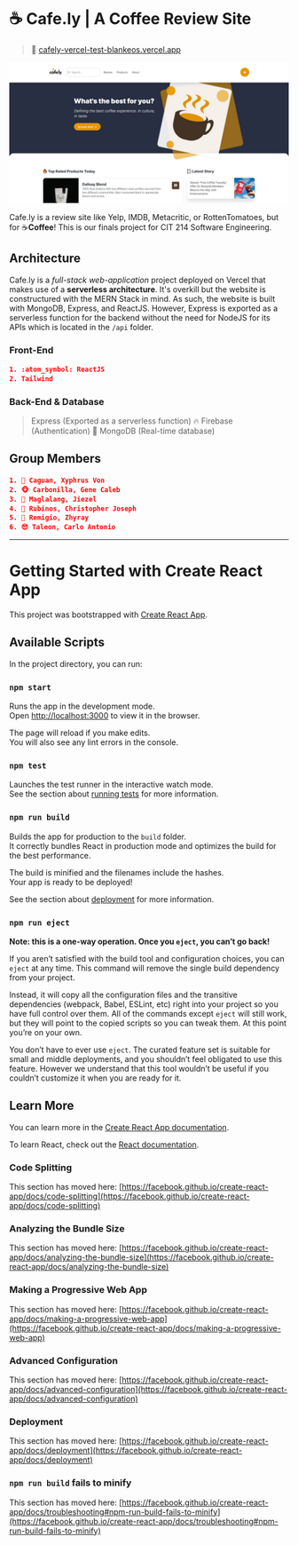 # ☕ Cafe.ly | A Coffee Review Site

> 🔗 [cafely-vercel-test-blankeos.vercel.app](https://cafely-vercel-test-blankeos.vercel.app)

<img src="https://raw.githubusercontent.com/seajayrubynose/cafely-pictures/master/meta/preview.jpg" alt="Site Preview Screenshot">

Cafe.ly is a review site like Yelp, IMDB, Metacritic, or RottenTomatoes, but for ☕**Coffee**! This is our finals project for CIT 214 Software Engineering.

## Architecture

Cafe.ly is a _full-stack web-application_ project deployed on Vercel that makes use of a **serverless architecture**. It's overkill but the website is constructured with the MERN Stack in mind. As such, the website is built with MongoDB, Express, and ReactJS. However, Express is exported as a serverless function for the backend without the need for NodeJS for its APIs which is located in the `/api` folder.

### Front-End

```json
1. :atom_symbol: ReactJS
2. Tailwind
```

### Back-End & Database

> Express (Exported as a serverless function)
> 🔥 Firebase (Authentication)
> 🍃 MongoDB (Real-time database)

## Group Members

```json
1. 👧 Caguan, Xyphrus Von
2. 🐵 Carbonilla, Gene Caleb
3. 🤩 Maglalang, Jiezel
4. 🤠 Rubinos, Christopher Joseph
5. 🤡 Remigio, Zhyray
6. 😎 Taleon, Carlo Antonio
```

<hr>

# Getting Started with Create React App

This project was bootstrapped with [Create React App](https://github.com/facebook/create-react-app).

## Available Scripts

In the project directory, you can run:

### `npm start`

Runs the app in the development mode.\
Open [http://localhost:3000](http://localhost:3000) to view it in the browser.

The page will reload if you make edits.\
You will also see any lint errors in the console.

### `npm test`

Launches the test runner in the interactive watch mode.\
See the section about [running tests](https://facebook.github.io/create-react-app/docs/running-tests) for more information.

### `npm run build`

Builds the app for production to the `build` folder.\
It correctly bundles React in production mode and optimizes the build for the best performance.

The build is minified and the filenames include the hashes.\
Your app is ready to be deployed!

See the section about [deployment](https://facebook.github.io/create-react-app/docs/deployment) for more information.

### `npm run eject`

**Note: this is a one-way operation. Once you `eject`, you can’t go back!**

If you aren’t satisfied with the build tool and configuration choices, you can `eject` at any time. This command will remove the single build dependency from your project.

Instead, it will copy all the configuration files and the transitive dependencies (webpack, Babel, ESLint, etc) right into your project so you have full control over them. All of the commands except `eject` will still work, but they will point to the copied scripts so you can tweak them. At this point you’re on your own.

You don’t have to ever use `eject`. The curated feature set is suitable for small and middle deployments, and you shouldn’t feel obligated to use this feature. However we understand that this tool wouldn’t be useful if you couldn’t customize it when you are ready for it.

## Learn More

You can learn more in the [Create React App documentation](https://facebook.github.io/create-react-app/docs/getting-started).

To learn React, check out the [React documentation](https://reactjs.org/).

### Code Splitting

This section has moved here: [https://facebook.github.io/create-react-app/docs/code-splitting](https://facebook.github.io/create-react-app/docs/code-splitting)

### Analyzing the Bundle Size

This section has moved here: [https://facebook.github.io/create-react-app/docs/analyzing-the-bundle-size](https://facebook.github.io/create-react-app/docs/analyzing-the-bundle-size)

### Making a Progressive Web App

This section has moved here: [https://facebook.github.io/create-react-app/docs/making-a-progressive-web-app](https://facebook.github.io/create-react-app/docs/making-a-progressive-web-app)

### Advanced Configuration

This section has moved here: [https://facebook.github.io/create-react-app/docs/advanced-configuration](https://facebook.github.io/create-react-app/docs/advanced-configuration)

### Deployment

This section has moved here: [https://facebook.github.io/create-react-app/docs/deployment](https://facebook.github.io/create-react-app/docs/deployment)

### `npm run build` fails to minify

This section has moved here: [https://facebook.github.io/create-react-app/docs/troubleshooting#npm-run-build-fails-to-minify](https://facebook.github.io/create-react-app/docs/troubleshooting#npm-run-build-fails-to-minify)
